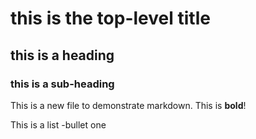 # this is the top-level title

## this is a heading

### this is a sub-heading

This is a new file to demonstrate markdown. This is **bold**!

This is a list
-bullet one
